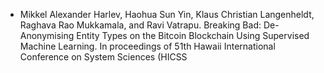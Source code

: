 * Mikkel Alexander Harlev, Haohua Sun Yin, Klaus Christian Langenheldt, Raghava Rao Mukkamala, and Ravi Vatrapu. Breaking Bad: De-Anonymising Entity Types on the Bitcoin Blockchain Using Supervised Machine Learning. In proceedings of 51th Hawaii International Conference on System Sciences (HICSS


